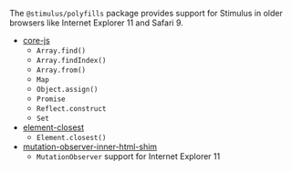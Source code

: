 The `@stimulus/polyfills` package provides support for Stimulus in older browsers like Internet Explorer 11 and Safari 9.

* [core-js](https://www.npmjs.com/package/core-js)
  * `Array.find()`
  * `Array.findIndex()`
  * `Array.from()`
  * `Map`
  * `Object.assign()`
  * `Promise`
  * `Reflect.construct`
  * `Set`
* [element-closest](https://www.npmjs.com/package/element-closest)
  * `Element.closest()`
* [mutation-observer-inner-html-shim](https://www.npmjs.com/package/mutation-observer-inner-html-shim)
  * `MutationObserver` support for Internet Explorer 11

